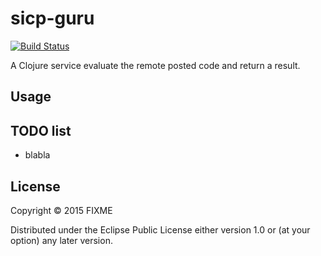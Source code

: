 # sicp-guru
[![Build Status](https://travis-ci.org/zacyang/sicp-guru.svg)](https://travis-ci.org/zacyang/sicp-guru)

A Clojure service evaluate the remote posted code and return a result.

## Usage

## TODO list
* blabla

## License

Copyright © 2015 FIXME

Distributed under the Eclipse Public License either version 1.0 or (at
your option) any later version.

